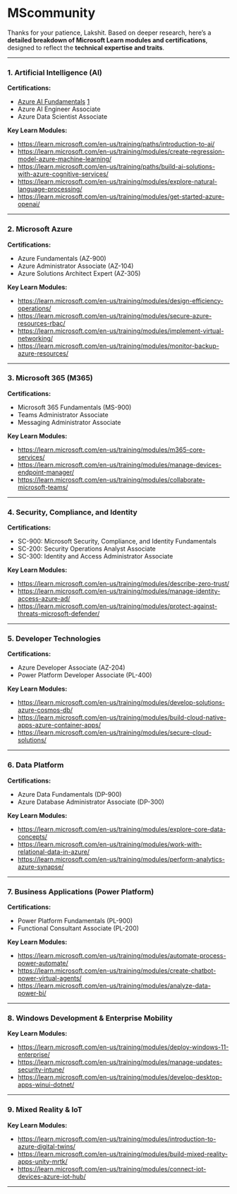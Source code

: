 # MScommunity
Thanks for your patience, Lakshit. Based on deeper research, here’s a **detailed breakdown of Microsoft Learn modules and certifications**, designed to reflect the **technical expertise and traits**.

---

### **1. Artificial Intelligence (AI)**
**Certifications:**
- [Azure AI Fundamentals](https://learn.microsoft.com/en-us/credentials/certifications/azure-ai-fundamentals/) [1](https://learn.microsoft.com/en-us/credentials/certifications/azure-ai-fundamentals/)
- Azure AI Engineer Associate
- Azure Data Scientist Associate

**Key Learn Modules:**
- https://learn.microsoft.com/en-us/training/paths/introduction-to-ai/
- https://learn.microsoft.com/en-us/training/modules/create-regression-model-azure-machine-learning/
- https://learn.microsoft.com/en-us/training/paths/build-ai-solutions-with-azure-cognitive-services/
- https://learn.microsoft.com/en-us/training/modules/explore-natural-language-processing/
- https://learn.microsoft.com/en-us/training/modules/get-started-azure-openai/

---

### **2. Microsoft Azure**
**Certifications:**
- Azure Fundamentals (AZ-900)
- Azure Administrator Associate (AZ-104)
- Azure Solutions Architect Expert (AZ-305)

**Key Learn Modules:**
- https://learn.microsoft.com/en-us/training/modules/design-efficiency-operations/
- https://learn.microsoft.com/en-us/training/modules/secure-azure-resources-rbac/
- https://learn.microsoft.com/en-us/training/modules/implement-virtual-networking/
- https://learn.microsoft.com/en-us/training/modules/monitor-backup-azure-resources/

---

### **3. Microsoft 365 (M365)**
**Certifications:**
- Microsoft 365 Fundamentals (MS-900)
- Teams Administrator Associate
- Messaging Administrator Associate

**Key Learn Modules:**
- https://learn.microsoft.com/en-us/training/modules/m365-core-services/
- https://learn.microsoft.com/en-us/training/modules/manage-devices-endpoint-manager/
- https://learn.microsoft.com/en-us/training/modules/collaborate-microsoft-teams/

---

### **4. Security, Compliance, and Identity**
**Certifications:**
- SC-900: Microsoft Security, Compliance, and Identity Fundamentals
- SC-200: Security Operations Analyst Associate
- SC-300: Identity and Access Administrator Associate

**Key Learn Modules:**
- https://learn.microsoft.com/en-us/training/modules/describe-zero-trust/
- https://learn.microsoft.com/en-us/training/modules/manage-identity-access-azure-ad/
- https://learn.microsoft.com/en-us/training/modules/protect-against-threats-microsoft-defender/

---

### **5. Developer Technologies**
**Certifications:**
- Azure Developer Associate (AZ-204)
- Power Platform Developer Associate (PL-400)

**Key Learn Modules:**
- https://learn.microsoft.com/en-us/training/modules/develop-solutions-azure-cosmos-db/
- https://learn.microsoft.com/en-us/training/modules/build-cloud-native-apps-azure-container-apps/
- https://learn.microsoft.com/en-us/training/modules/secure-cloud-solutions/

---

### **6. Data Platform**
**Certifications:**
- Azure Data Fundamentals (DP-900)
- Azure Database Administrator Associate (DP-300)

**Key Learn Modules:**
- https://learn.microsoft.com/en-us/training/modules/explore-core-data-concepts/
- https://learn.microsoft.com/en-us/training/modules/work-with-relational-data-in-azure/
- https://learn.microsoft.com/en-us/training/modules/perform-analytics-azure-synapse/

---

### **7. Business Applications (Power Platform)**
**Certifications:**
- Power Platform Fundamentals (PL-900)
- Functional Consultant Associate (PL-200)

**Key Learn Modules:**
- https://learn.microsoft.com/en-us/training/modules/automate-process-power-automate/
- https://learn.microsoft.com/en-us/training/modules/create-chatbot-power-virtual-agents/
- https://learn.microsoft.com/en-us/training/modules/analyze-data-power-bi/

---

### **8. Windows Development & Enterprise Mobility**
**Key Learn Modules:**
- https://learn.microsoft.com/en-us/training/modules/deploy-windows-11-enterprise/
- https://learn.microsoft.com/en-us/training/modules/manage-updates-security-intune/
- https://learn.microsoft.com/en-us/training/modules/develop-desktop-apps-winui-dotnet/

---

### **9. Mixed Reality & IoT**
**Key Learn Modules:**
- https://learn.microsoft.com/en-us/training/modules/introduction-to-azure-digital-twins/
- https://learn.microsoft.com/en-us/training/modules/build-mixed-reality-apps-unity-mrtk/
- https://learn.microsoft.com/en-us/training/modules/connect-iot-devices-azure-iot-hub/

---
